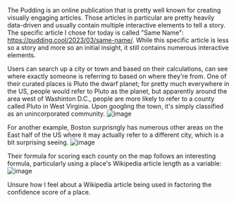 The Pudding is an online publication that is pretty well known for creating visually engaging articles. Those articles in particular are pretty heavily data-driven and usually contain multiple interactive elements to tell a story.
The specific article I chose for today is called "Same Name": https://pudding.cool/2023/03/same-name/. While this specific article is less so a story and more so an initial insight, it still contains numerous interactive elements.

Users can search up a city or town and based on their calculations, can see where exactly someone is referring to based on where they're from. One of their curated places is Pluto the dwarf planet; for pretty much everywhere in the US, people would refer to Pluto
as the planet, but apparently around the area west of Washinton D.C., people are more likely to refer to a county called Pluto in West Virginia. Upon googling the town, it's simply classified as an unincorporated community.
![image](https://github.com/FullStackGoogler/reflections/assets/71947872/ea33bda9-7827-4e22-b075-b173ae5a9639)

For another example, Boston surprisngly has numerous other areas on the East half of the US where it may actually refer to a different city, which is a bit surprising seeing.
![image](https://github.com/FullStackGoogler/reflections/assets/71947872/509de19d-6a76-4df6-822b-f70ca5900e6f)

Their formula for scoring each county on the map follows an interesting formula, particularly using a place's Wikipedia article length as a variable:
![image](https://github.com/FullStackGoogler/reflections/assets/71947872/ddb98d03-d04f-43bf-a00e-2f6831e4534c)

Unsure how I feel about a Wikipedia article being used in factoring the confidence score of a place.
